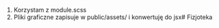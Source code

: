 1. Korzystam z module.scss
2. Pliki graficzne zapisuje w public/assets/ i konwertuję do jsx# Fizjoteka
